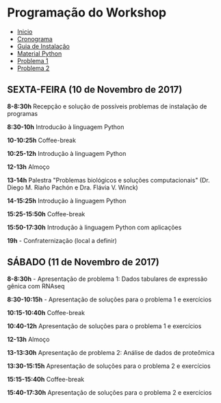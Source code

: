 # Programação do Workshop


- [Inicio](../index.md)
- [Cronograma](cronograma.md)
- [Guia de Instalação](guia_de_instalacao.md)
- [Material Python](python.md)
- [Problema 1](problema1.md)
- [Problema 2](problema2.md)


## SEXTA-FEIRA (10 de Novembro de 2017)

**8-8:30h** Recepção e solução de possíveis problemas de instalação de programas

**8:30-10h** Introducão à linguagem Python

**10-10:25h** Coffee-break

**10:25-12h** Introdução à linguagem Python

**12-13h** Almoço

**13-14h** Palestra "Problemas biológicos e soluções computacionais"
(Dr. Diego M. Riaño Pachón e Dra. Flávia V. Winck)

**14-15:25h** Introdução à linguagem Python

**15:25-15:50h** Coffee-break

**15:50-17:30h** Introdução à linguagem Python com aplicações

**19h** - Confraternização (local a definir)

## SÁBADO (11 de Novembro de 2017)

**8-8:30h** - Apresentação de problema 1: Dados tabulares de expressão gênica com RNAseq

**8:30-10:15h** - Apresentação de soluções para o problema 1 e exercícios

**10:15-10:40h** Coffee-break

**10:40-12h** Apresentação de soluções para o problema 1 e exercícios

**12-13h** Almoço

**13-13:30h** Apresentação de problema 2: Análise de dados de proteômica

**13:30-15:15h** Apresentação de soluções para o problema 2 e exercícios

**15:15-15:40h** Coffee-break

**15:40-17:30h** Apresentação de soluções para o problema 2 e exercícios

